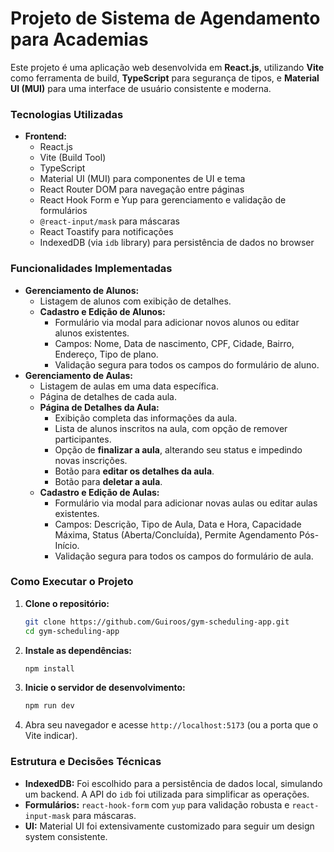 # Projeto de Sistema de Agendamento para Academias

Este projeto é uma aplicação web desenvolvida em **React.js**, utilizando **Vite** como ferramenta de build, **TypeScript** para segurança de tipos, e **Material UI (MUI)** para uma interface de usuário consistente e moderna.

### Tecnologias Utilizadas

- **Frontend:**
  - React.js
  - Vite (Build Tool)
  - TypeScript
  - Material UI (MUI) para componentes de UI e tema
  - React Router DOM para navegação entre páginas
  - React Hook Form e Yup para gerenciamento e validação de formulários
  - `@react-input/mask` para máscaras
  - React Toastify para notificações
  - IndexedDB (via `idb` library) para persistência de dados no browser

### Funcionalidades Implementadas

- **Gerenciamento de Alunos:**
  - Listagem de alunos com exibição de detalhes.
  - **Cadastro e Edição de Alunos:**
    - Formulário via modal para adicionar novos alunos ou editar alunos existentes.
    - Campos: Nome, Data de nascimento, CPF, Cidade, Bairro, Endereço, Tipo de plano.
    - Validação segura para todos os campos do formulário de aluno.
- **Gerenciamento de Aulas:**
  - Listagem de aulas em uma data específica.
  - Página de detalhes de cada aula.
  - **Página de Detalhes da Aula:**
    - Exibição completa das informações da aula.
    - Lista de alunos inscritos na aula, com opção de remover participantes.
    - Opção de **finalizar a aula**, alterando seu status e impedindo novas inscrições.
    - Botão para **editar os detalhes da aula**.
    - Botão para **deletar a aula**.
  - **Cadastro e Edição de Aulas:**
    - Formulário via modal para adicionar novas aulas ou editar aulas existentes.
    - Campos: Descrição, Tipo de Aula, Data e Hora, Capacidade Máxima, Status (Aberta/Concluída), Permite Agendamento Pós-Início.
    - Validação segura para todos os campos do formulário de aula.

### Como Executar o Projeto

1.  **Clone o repositório:**

    ```bash
    git clone https://github.com/Guiroos/gym-scheduling-app.git
    cd gym-scheduling-app
    ```

2.  **Instale as dependências:**

    ```bash
    npm install
    ```

3.  **Inicie o servidor de desenvolvimento:**

    ```bash
    npm run dev
    ```

4.  Abra seu navegador e acesse `http://localhost:5173` (ou a porta que o Vite indicar).

### Estrutura e Decisões Técnicas

- **IndexedDB:** Foi escolhido para a persistência de dados local, simulando um backend. A API do `idb` foi utilizada para simplificar as operações.
- **Formulários:** `react-hook-form` com `yup` para validação robusta e `react-input-mask` para máscaras.
- **UI:** Material UI foi extensivamente customizado para seguir um design system consistente.
